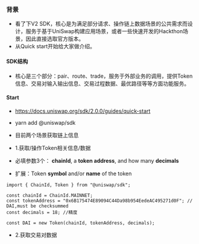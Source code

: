 ### 背景

+ 看了下V2 SDK，核心是为满足部分请求、操作链上数据场景的公共需求而设计，服务于基于UniSwap构建应用场景，或者一些快速开发的Hackthon场景，因此直接选取官方版本。
+ 从Quick start开始给大家做介绍。

#### SDK结构

+ 核心是三个部分：pair、route、trade，服务于外部业务的调用，提供Token信息、交易对输入输出信息、交易过程数据、最优路径等等方面功能服务。

#### Start

+ https://docs.uniswap.org/sdk/2.0.0/guides/quick-start

+ yarn add @uniswap/sdk
+ 目前两个场景获取链上信息
+ 1.获取/操作Token相关信息/数据
+ 必填参数3个： **chainId**, a **token address**, and how many **decimals** 
+ 扩展：Token **symbol** and/or **name** of the token

```
import { ChainId, Token } from "@uniswap/sdk";

const chainId = ChainId.MAINNET;
const tokenAddress = "0x6B175474E89094C44Da98b954EedeAC495271d0F"; // DAI,must be checksummed
const decimals = 18; //精度

const DAI = new Token(chainId, tokenAddress, decimals);
```

+ 2.获取交易对数据

